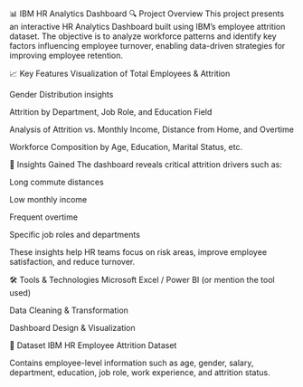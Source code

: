 📊 IBM HR Analytics Dashboard
🔍 Project Overview
This project presents an interactive HR Analytics Dashboard built using IBM’s employee attrition dataset. The objective is to analyze workforce patterns and identify key factors influencing employee turnover, enabling data-driven strategies for improving employee retention.

📈 Key Features
Visualization of Total Employees & Attrition

Gender Distribution insights

Attrition by Department, Job Role, and Education Field

Analysis of Attrition vs. Monthly Income, Distance from Home, and Overtime

Workforce Composition by Age, Education, Marital Status, etc.

🧠 Insights Gained
The dashboard reveals critical attrition drivers such as:

Long commute distances

Low monthly income

Frequent overtime

Specific job roles and departments

These insights help HR teams focus on risk areas, improve employee satisfaction, and reduce turnover.

🛠️ Tools & Technologies
Microsoft Excel / Power BI (or mention the tool used)

Data Cleaning & Transformation

Dashboard Design & Visualization

📁 Dataset
IBM HR Employee Attrition Dataset

Contains employee-level information such as age, gender, salary, department, education, job role, work experience, and attrition status.
